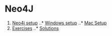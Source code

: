 # Neo4J

1. [Neo4j setup](exercises/setup)
..* [Windows setup](exercises/setup/windows)
..* [Mac Setup](exercises/setup/mac)
2. [Exercises](exercises)
..* [Solutions](exercises/answers)
